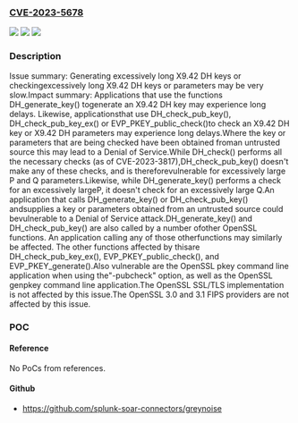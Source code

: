 ### [CVE-2023-5678](https://cve.mitre.org/cgi-bin/cvename.cgi?name=CVE-2023-5678)
![](https://img.shields.io/static/v1?label=Product&message=OpenSSL&color=blue)
![](https://img.shields.io/static/v1?label=Version&message=1.0.2%3C%201.0.2zj-dev%20&color=brighgreen)
![](https://img.shields.io/static/v1?label=Vulnerability&message=Excessive%20Iteration&color=brighgreen)

### Description

Issue summary: Generating excessively long X9.42 DH keys or checkingexcessively long X9.42 DH keys or parameters may be very slow.Impact summary: Applications that use the functions DH_generate_key() togenerate an X9.42 DH key may experience long delays.  Likewise, applicationsthat use DH_check_pub_key(), DH_check_pub_key_ex() or EVP_PKEY_public_check()to check an X9.42 DH key or X9.42 DH parameters may experience long delays.Where the key or parameters that are being checked have been obtained froman untrusted source this may lead to a Denial of Service.While DH_check() performs all the necessary checks (as of CVE-2023-3817),DH_check_pub_key() doesn't make any of these checks, and is thereforevulnerable for excessively large P and Q parameters.Likewise, while DH_generate_key() performs a check for an excessively largeP, it doesn't check for an excessively large Q.An application that calls DH_generate_key() or DH_check_pub_key() andsupplies a key or parameters obtained from an untrusted source could bevulnerable to a Denial of Service attack.DH_generate_key() and DH_check_pub_key() are also called by a number ofother OpenSSL functions.  An application calling any of those otherfunctions may similarly be affected.  The other functions affected by thisare DH_check_pub_key_ex(), EVP_PKEY_public_check(), and EVP_PKEY_generate().Also vulnerable are the OpenSSL pkey command line application when using the"-pubcheck" option, as well as the OpenSSL genpkey command line application.The OpenSSL SSL/TLS implementation is not affected by this issue.The OpenSSL 3.0 and 3.1 FIPS providers are not affected by this issue.

### POC

#### Reference
No PoCs from references.

#### Github
- https://github.com/splunk-soar-connectors/greynoise

